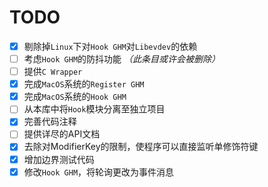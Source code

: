 # TODO

- [x] 剔除掉`Linux`下对`Hook GHM`对`Libevdev`的依赖
- [ ] 考虑`Hook GHM`的防抖功能 *（此条目或许会被删除）*
- [ ] 提供`C Wrapper`
- [x] 完成`MacOS`系统的`Register GHM`
- [x] 完成`MacOS`系统的`Hook GHM`
- [ ] 从本库中将`Hook`模块分离至独立项目
- [x] 完善代码注释
- [ ] 提供详尽的API文档
- [x] 去除对ModifierKey的限制，使程序可以直接监听单修饰符键
- [x] 增加边界测试代码
- [x] 修改`Hook GHM`，将轮询更改为事件消息
